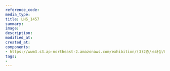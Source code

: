 ```yaml
---
reference_code:
media_type:
title: LHS_1457
summary:
image:
description:
modified_at:
created_at:
components:
- https://wwm3.s3.ap-northeast-2.amazonaws.com/exhibition/(3)2층/소녀상/LHS_1457.jpg
tags:
-
---
```

